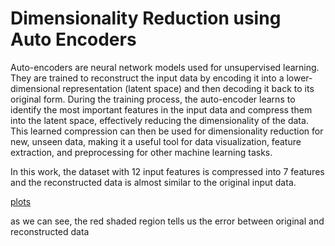 # Dimensionality Reduction using Auto Encoders

Auto-encoders are neural network models used for unsupervised learning. They are trained to reconstruct the input data by encoding it into a lower-dimensional representation (latent space) and then decoding it back to its original form. During the training process, the auto-encoder learns to identify the most important features in the input data and compress them into the latent space, effectively reducing the dimensionality of the data. This learned compression can then be used for dimensionality reduction for new, unseen data, making it a useful tool for data visualization, feature extraction, and preprocessing for other machine learning tasks.

In this work, the dataset with 12 input features is compressed into 7 features and the reconstructed data is almost similar to the original input data.

[plots](https://github.com/PrabhuKiran8790/Dimensionality-Reduction-using-Auto-Encoders/blob/main/plots.png)

as we can see, the red shaded region tells us the error between original and reconstructed data
